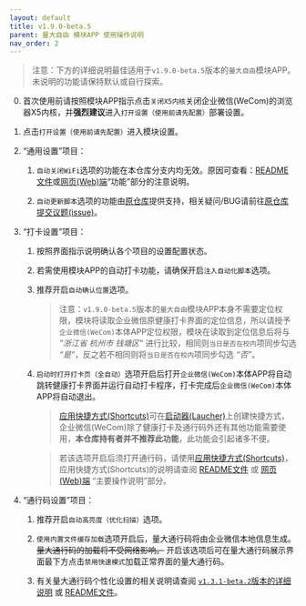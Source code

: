 ```yaml
---
layout: default
title: v1.9.0-beta.5
parent: 量大自由 模块APP 使用操作说明
nav_order: 2
---
```


> 注意：下方的详细说明最佳适用于`v1.9.0-beta.5`版本的`量大自由`模块APP。<br>未说明的功能请保持默认或自行探索。

0.  首次使用前请按照模块APP指示点击`关闭X5内核`关闭企业微信(WeCom)的浏览器X5内核，并**强烈建议**进入`打开设置（使用前请先配置）`部署设置。

1.  点击`打开设置（使用前请先配置）`进入模块设置。

2.  “通用设置”项目：

    1.  `自动关闭WiFi`选项的功能在本仓库分支内均无效。原因可查看：[README文件](https://github.com/ZWolken/cjluFree#%E5%8A%9F%E8%83%BD)或[网页(Web)端](https://zwolken.github.io/cjluFree/#%E5%8A%9F%E8%83%BD)“功能”部分的注意说明。

    2.  `自动更新脚本`选项的功能由[原仓库](https://github.com/zxy19/cjluFree)提供支持，相关疑问/BUG请前往[原仓库提交议题(issue)](https://github.com/zxy19/cjluFree/issues)。

3.  “打卡设置”项目：

    1.  按照界面指示说明确认各个项目的设置配置状态。

    2.  若需使用模块APP的自动打卡功能，请确保开启`注入自动化脚本`选项。

    3.  推荐开启`自动确认位置`选项。

        >  注意：`v1.9.0-beta.5`版本的`量大自由`模块APP本身不需要定位权限，模块将读取企业微信原健康打卡界面的定位信息，所以请授予`企业微信(WeCom)`本体APP定位权限，模块在读取到定位信息后将与 *”浙江省 杭州市 钱塘区“* 进行比较，相同则`当日是否在校内`项同步勾选 *“是”*，反之若不相同则将`当日是否在校内`项同步勾选 *“否”*。

    4.  `启动时打开打卡页（全自动）`选项开启后打开`企业微信(WeCom)`本体APP将自动跳转健康打卡界面并运行自动打卡程序，打卡完成后`企业微信(WeCom)`本体APP将自动退出。

        > [应用快捷方式(Shortcuts)](https://developer.android.com/guide/topics/ui/shortcuts)可在[启动器(Laucher)](https://android.fandom.com/wiki/Launchers)上创建快捷方式，企业微信(WeCom)除了健康打卡及通行码外还有其他功能需要使用，**本仓库持有者并不推荐此功能**，此功能会引起诸多不便。

        >  若该选项开启后须打开通行码，请使用[应用快捷方式(Shortcuts)](https://developer.android.com/guide/topics/ui/shortcuts)，应用快捷方式(Shortcuts)的说明请查阅 [README文件](https://github.com/ZWolken/cjluFree/blob/LSPatch/docs/plug-in_README/index.md#%E4%B8%BB%E8%A6%81%E6%93%8D%E4%BD%9C%E8%AF%B4%E6%98%8E) 或 [网页(Web)端](https://zwolken.github.io/cjluFree/docs/plug-in_README/#%E4%B8%BB%E8%A6%81%E6%93%8D%E4%BD%9C%E8%AF%B4%E6%98%8E) “主要操作说明”部分。

4.  “通行码设置”项目：

    1.  推荐开启`自动高亮度（优化扫描）`选项。

    2.  `使用内置文件缓存加载`选项开启后，量大通行码将由企业微信本地信息生成。~~量大通行码的加载将不受网络影响。~~ 开启该选项后可在量大通行码展示界面最下方点击`禁用快速模式`加载正常界面的量大通行码。

    3.  有关量大通行码个性化设置的相关说明请查阅 [`v1.3.1-beta.2`版本的详细说明](https://zwolken.github.io/cjluFree/docs/plug-in_README/plug-in_README_v1.3.1-beta.2.html) 或 [README文件](https://github.com/ZWolken/cjluFree/blob/LSPatch/docs/plug-in_README/plug-in_README_v1.3.1-beta.2.md)。
